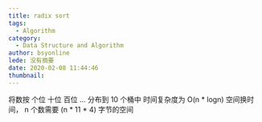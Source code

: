```yaml
---
title: radix sort
tags:
  - Algorithm
category:
  - Data Structure and Algorithm
author: bsyonline
lede: 没有摘要
date: 2020-02-08 11:44:46
thumbnail:
---
```


将数按 个位 十位 百位 ... 分布到 10 个桶中
时间复杂度为 O(n * logn)
空间换时间， n 个数需要 (n * 11 * 4) 字节的空间